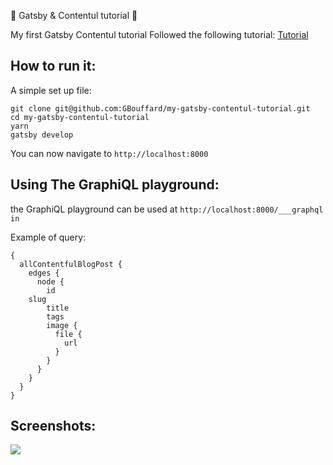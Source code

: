 :barber: Gatsby & Contentul tutorial :barber:

My first Gatsby Contentul tutorial
Followed the following tutorial:
[Tutorial](https://dev.to/thebabscraig/content-management-with-gatsby-netlify-and-contentful-3kbg)

## How to run it:

A simple set up file:

```
git clone git@github.com:GBouffard/my-gatsby-contentul-tutorial.git
cd my-gatsby-contentul-tutorial
yarn
gatsby develop
```

You can now navigate to `http://localhost:8000`

## Using The GraphiQL playground:

the GraphiQL playground can be used at `http://localhost:8000/___graphql in`

Example of query:

```
{
  allContentfulBlogPost {
    edges {
      node {
        id
    slug
        title
        tags
        image {
          file {
            url
          }
        }
      }
    }
  }
}
```

## Screenshots:

![](public/icons/icon-48x48.png)
